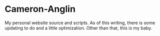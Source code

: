 Cameron-Anglin
==============

My personal website source and scripts. As of this writing, there is some updating to do and a little optimization. Other than that, this is my baby.
